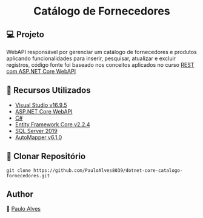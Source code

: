 <h1 align="center">Catálogo de Fornecedores</h1>

## :computer: Projeto

WebAPI responsável por gerenciar um catálogo de fornecedores e produtos aplicando funcionalidades para inserir, pesquisar, atualizar e excluir registros, código fonte foi baseado
nos conceitos aplicados no curso [REST com ASP.NET Core WebAPI](https://desenvolvedor.io/curso-online-rest-com-asp-net-core-webapi)

## :wrench: Recursos Utilizados

- [Visual Studio v16.9.5](https://visualstudio.microsoft.com/pt-br/)
- [ASP.NET Core WebAPI](https://docs.microsoft.com/pt-br/aspnet/core/tutorials/first-web-api?view=aspnetcore-2.2&tabs=visual-studio)
- [C#](https://docs.microsoft.com/pt-br/dotnet/csharp/getting-started/)
- [Entity Framework Core v2.2.4](https://docs.microsoft.com/pt-br/ef/core/)
- [SQL Server 2019](https://www.microsoft.com/pt-br/sql-server/sql-server-downloads)
- [AutoMapper v6.1.0](https://automapper.org/)

## :floppy_disk: Clonar Repositório

`git clone https://github.com/PauloAlves8039/dotnet-core-catalogo-fornecedores.git`

## Author

:boy: [Paulo Alves](https://github.com/PauloAlves8039)

